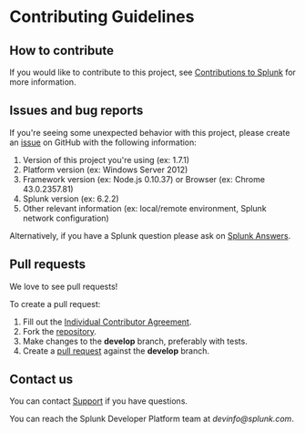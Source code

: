 # Contributing Guidelines

## How to contribute

If you would like to contribute to this project, see [Contributions to Splunk](https://www.splunk.com/en_us/form/contributions.html) for more information.

## Issues and bug reports

If you're seeing some unexpected behavior with this project, please create an [issue](https://github.com/splunk/splunk-sdk-javascript/issues) on GitHub with the following information:

1. Version of this project you're using (ex: 1.7.1)
2. Platform version (ex: Windows Server 2012)
3. Framework version (ex: Node.js 0.10.37) or Browser (ex: Chrome 43.0.2357.81)
4. Splunk version (ex: 6.2.2)
5. Other relevant information (ex: local/remote environment, Splunk network configuration)

Alternatively, if you have a Splunk question please ask on [Splunk Answers](https://community.splunk.com/t5/Splunk-Development/ct-p/developer-tools).

## Pull requests

We love to see pull requests!

To create a pull request:

1. Fill out the [Individual Contributor Agreement](https://www.splunk.com/en_us/form/contributions.html).
1. Fork the [repository](https://github.com/splunk/splunk-sdk-javascript).
1. Make changes to the **develop** branch, preferably with tests.
1. Create a [pull request](https://github.com/splunk/splunk-sdk-javascript/pulls) against the **develop** branch.

## Contact us

You can contact [Support](https://www.splunk.com/en_us/support-and-services.html) if you have questions.

You can reach the Splunk Developer Platform team at _devinfo@splunk.com_.

